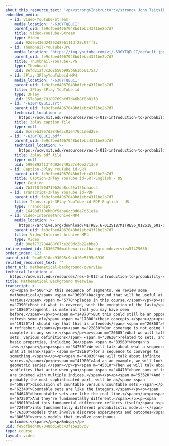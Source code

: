 ```yaml
---
about_this_resource_text: '<p><strong>Instructor:</strong> John Tsitsiklis</p>'
embedded_media:
  - id: Video-YouTube-Stream
    media_location: '-630YTQEuCI'
    parent_uid: fe9cfbed4067048bd1ebc43f1be2b7d7
    title: Video-YouTube-Stream
    type: Video
    uid: 92d9a430d24292d896111df28c9fff8c
  - id: Thumbnail-YouTube-JPG
    media_location: 'https://img.youtube.com/vi/-630YTQEuCI/default.jpg'
    parent_uid: fe9cfbed4067048bd1ebc43f1be2b7d7
    title: Thumbnail-YouTube-JPG
    type: Thumbnail
    uid: 8efd212f3c262b50b995ba61b50175a3
  - id: 3Play-3PlayYouTubeid-MP4
    media_location: '-630YTQEuCI'
    parent_uid: fe9cfbed4067048bd1ebc43f1be2b7d7
    title: 3Play-3Play YouTube id
    type: 3Play
    uid: 157e8adc79189769bfd7d46b8f8b81f8
  - id: '-630YTQEuCI.srt'
    parent_uid: fe9cfbed4067048bd1ebc43f1be2b7d7
    technical_location: >-
      https://ocw.mit.edu/resources/res-6-012-introduction-to-probability-spring-2018/part-i-the-fundamentals/mathematical-background-overview/-630YTQEuCI.srt
    title: 3play caption file
    type: null
    uid: 0ce7eb3967d2846e5c03e470c1eed25e
  - id: '-630YTQEuCI.pdf'
    parent_uid: fe9cfbed4067048bd1ebc43f1be2b7d7
    technical_location: >-
      https://ocw.mit.edu/resources/res-6-012-introduction-to-probability-spring-2018/part-i-the-fundamentals/mathematical-background-overview/-630YTQEuCI.pdf
    title: 3play pdf file
    type: null
    uid: 599e892f13f4d92e749537c46e2713c9
  - id: Caption-3Play YouTube id-SRT
    parent_uid: fe9cfbed4067048bd1ebc43f1be2b7d7
    title: Caption-3Play YouTube id-SRT-English - US
    type: Caption
    uid: 7b37f8f50d71962da8cc25a126caacc4
  - id: Transcript-3Play YouTube id-PDF
    parent_uid: fe9cfbed4067048bd1ebc43f1be2b7d7
    title: Transcript-3Play YouTube id-PDF-English - US
    type: Transcript
    uid: 16493d710ebb0f5aba6cc0d0e7d51e1a
  - id: Video-InternetArchive-MP4
    media_location: >-
      https://archive.org/download/MITRES.6-012S18/MITRES6_012S18_S01-00_300k.mp4
    parent_uid: fe9cfbed4067048bd1ebc43f1be2b7d7
    title: Video-Internet Archive-MP4
    type: Video
    uid: 00ef772784488f67ce280dc2b22ebba0
inline_embed_id: 18366756mathematicalbackgroundoverview57479650
order_index: 123
parent_uid: 9ca6b310dc93095c9ac0f0e5f95e6930
related_resources_text: ''
short_url: mathematical-background-overview
technical_location: >-
  https://ocw.mit.edu/resources/res-6-012-introduction-to-probability-spring-2018/part-i-the-fundamentals/mathematical-background-overview
title: Mathematical Background Overview
transcript: >-
  <p><span m="500">In this sequence of segments, we review some
  mathematical</span> <span m="3690">background that will be useful at
  various</span> <span m="5770">places in this course.</span></p><p><span
  m="7390">Most of what is covered, with the exception of the last</span> <span
  m="10860">segment, is material that you may have seen
  before.</span></p><p><span m="14870">But this could still be an opportunity to
  refresh some of</span> <span m="17800">these concepts.</span></p><p><span
  m="19130">I should say that this is intended</span> <span m="20860">to be just
  a refresher.</span></p><p><span m="22830">Our coverage is not going to be
  complete in any sense.</span></p><p><span m="26605">What we will talk about is
  sets, various definitions</span> <span m="30630">related to sets, and some
  basic properties, including De</span> <span m="33560">Morgan's
  laws.</span></p><p><span m="34750">We will talk about what a sequence is and
  what it means</span> <span m="38180">for a sequence to converge to
  something.</span></p><p><span m="40030">We will talk about infinite
  series.</span></p><p><span m="41900">And as an example, we will look at the
  geometric series.</span></p><p><span m="45310">Then we will talk about some
  subtleties that arise when you</span> <span m="48470">have sums of terms that
  are indexed with multiple indices.</span></p><p><span m="53520">And finally,
  probably the most sophisticated part, will be a</span> <span
  m="58670">discussion of countable versus uncountable sets.</span></p><p><span
  m="62340">Countable sets are like the integers.</span></p><p><span
  m="64640">Uncountable sets are like the real line.</span></p><p><span
  m="67250">And they're fundamentally different.</span></p><p><span
  m="69010">And this fundamental difference reflects itself</span> <span
  m="72490">into fundamentally different probabilistic models--</span> <span
  m="76300">models that involve discrete experiments and outcomes</span> <span
  m="80650">versus models that involve continuous
  outcomes.</span></p><p>&nbsp;</p>
uid: fe9cfbed4067048bd1ebc43f1be2b7d7
type: course
layout: video
---
```

